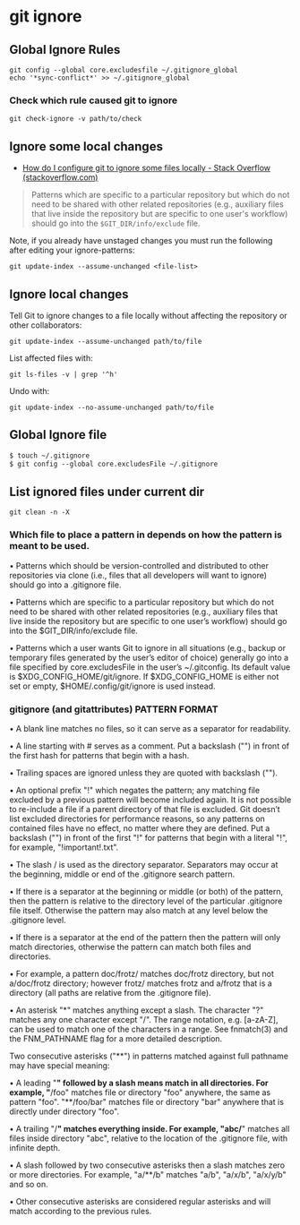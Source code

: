 # git ignore


## Global Ignore Rules

```
git config --global core.excludesfile ~/.gitignore_global
echo '*sync-conflict*' >> ~/.gitignore_global
```

### Check which rule caused git to ignore

    git check-ignore -v path/to/check

## Ignore some local changes

- [How do I configure git to ignore some files locally - Stack Overflow (stackoverflow.com)](https://stackoverflow.com/questions/1753070/how-do-i-configure-git-to-ignore-some-files-locally/1753078#1753078)

> Patterns which are specific to a particular repository but which do not need to be shared with other related repositories (e.g., auxiliary files that live inside the repository but are specific to one user's workflow) should go into the `$GIT_DIR/info/exclude` file.

Note, if you already have unstaged changes you must run the following after editing your ignore-patterns:
```
git update-index --assume-unchanged <file-list>
```


## Ignore local changes

Tell Git to ignore changes to a file locally without affecting the repository or other collaborators:

```shell
git update-index --assume-unchanged path/to/file
```

List affected files with:

```shell
git ls-files -v | grep '^h'
```

Undo with:
```shell
git update-index --no-assume-unchanged path/to/file
```

## Global Ignore file

```bash
$ touch ~/.gitignore
$ git config --global core.excludesFile ~/.gitignore
```

## List ignored files under current dir

```
git clean -n -X
```


### Which file to place a pattern in depends on how the pattern is meant to be used.

•   Patterns which should be version-controlled and distributed to other repositories via clone (i.e., files that all developers will
    want to ignore) should go into a .gitignore file.

•   Patterns which are specific to a particular repository but which do not need to be shared with other related repositories (e.g.,
    auxiliary files that live inside the repository but are specific to one user’s workflow) should go into the $GIT_DIR/info/exclude
    file.

•   Patterns which a user wants Git to ignore in all situations (e.g., backup or temporary files generated by the user’s editor of
    choice) generally go into a file specified by core.excludesFile in the user’s ~/.gitconfig. Its default value is
    $XDG_CONFIG_HOME/git/ignore. If $XDG_CONFIG_HOME is either not set or empty, $HOME/.config/git/ignore is used instead.

### gitignore (and gitattributes) PATTERN FORMAT

•   A blank line matches no files, so it can serve as a separator for readability.

•   A line starting with # serves as a comment. Put a backslash ("\") in front of the first hash for patterns that begin with a hash.

•   Trailing spaces are ignored unless they are quoted with backslash ("\").

•   An optional prefix "!" which negates the pattern; any matching file excluded by a previous pattern will become included again. It
    is not possible to re-include a file if a parent directory of that file is excluded. Git doesn’t list excluded directories for
    performance reasons, so any patterns on contained files have no effect, no matter where they are defined. Put a backslash ("\") in
    front of the first "!" for patterns that begin with a literal "!", for example, "\!important!.txt".

•   The slash / is used as the directory separator. Separators may occur at the beginning, middle or end of the .gitignore search
    pattern.

•   If there is a separator at the beginning or middle (or both) of the pattern, then the pattern is relative to the directory level of
    the particular .gitignore file itself. Otherwise the pattern may also match at any level below the .gitignore level.

•   If there is a separator at the end of the pattern then the pattern will only match directories, otherwise the pattern can match
    both files and directories.

•   For example, a pattern doc/frotz/ matches doc/frotz directory, but not a/doc/frotz directory; however frotz/ matches frotz and
    a/frotz that is a directory (all paths are relative from the .gitignore file).

•   An asterisk "*" matches anything except a slash. The character "?" matches any one character except "/". The range notation, e.g.
    [a-zA-Z], can be used to match one of the characters in a range. See fnmatch(3) and the FNM_PATHNAME flag for a more detailed
    description.

Two consecutive asterisks ("**") in patterns matched against full pathname may have special meaning:

•   A leading "**" followed by a slash means match in all directories. For example, "**/foo" matches file or directory "foo" anywhere,
    the same as pattern "foo". "**/foo/bar" matches file or directory "bar" anywhere that is directly under directory "foo".

•   A trailing "/**" matches everything inside. For example, "abc/**" matches all files inside directory "abc", relative to the
    location of the .gitignore file, with infinite depth.

•   A slash followed by two consecutive asterisks then a slash matches zero or more directories. For example, "a/**/b" matches "a/b",
    "a/x/b", "a/x/y/b" and so on.

•   Other consecutive asterisks are considered regular asterisks and will match according to the previous rules.


